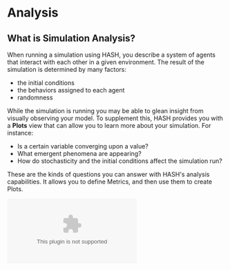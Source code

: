 # Analysis

## What is Simulation Analysis?

When running a simulation using HASH, you describe a system of agents that interact with each other in a given environment. The result of the simulation is determined by many factors:

* the initial conditions
* the behaviors assigned to each agent
* randomness

While the simulation is running you may be able to glean insight from visually observing your model. To supplement this, HASH provides you with a **Plots** view that can allow you to learn more about your simulation. For instance:

* Is a certain variable converging upon a value? 
* What emergent phenomena are appearing? 
* How do stochasticity and the initial conditions affect the simulation run?

These are the kinds of questions you can answer with HASH's analysis capabilities. It allows you to define Metrics, and then use them to create Plots.

<Embed type="youtube" url="https://youtu.be/1ILw6dEbWoE" caption="" />

